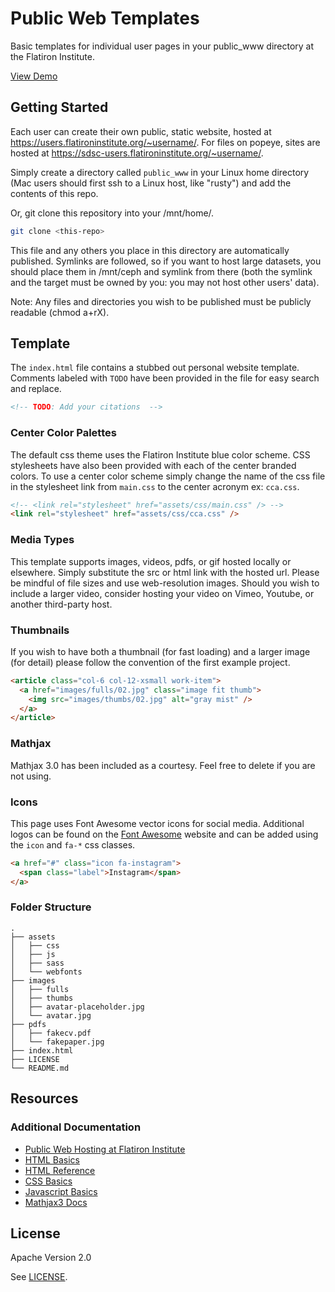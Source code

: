 # Public Web Templates

Basic templates for individual user pages in your public_www directory at the Flatiron Institute.

[View Demo](https://users.flatironinstitute.org/~elovero/)

## Getting Started

Each user can create their own public, static website, hosted at https://users.flatironinstitute.org/~username/. For files on popeye, sites are hosted at https://sdsc-users.flatironinstitute.org/~username/.

Simply create a directory called `public_www` in your Linux home directory (Mac users should first ssh to a Linux host, like "rusty") and add the contents of this repo.

Or, git clone this repository into your /mnt/home/<username>.

```zsh
git clone <this-repo>
```

This file and any others you place in this directory are automatically published. Symlinks are followed, so if you want to host large datasets, you should place them in /mnt/ceph and symlink from there (both the symlink and the target must be owned by you: you may not host other users' data).

Note: Any files and directories you wish to be published must be publicly readable (chmod a+rX).

## Template

The `index.html` file contains a stubbed out personal website template. Comments labeled with `TODO` have been provided in the file for easy search and replace.

```html
<!-- TODO: Add your citations  -->
```

### Center Color Palettes

The default css theme uses the Flatiron Institute blue color scheme. CSS stylesheets have also been provided with each of the center branded colors. To use a center color scheme simply change the name of the css file in the stylesheet link from `main.css` to the center acronym ex: `cca.css`.

```html
<!-- <link rel="stylesheet" href="assets/css/main.css" /> -->
<link rel="stylesheet" href="assets/css/cca.css" />
```

### Media Types

This template supports images, videos, pdfs, or gif hosted locally or elsewhere. Simply substitute the src or html link with the hosted url. Please be mindful of file sizes and use web-resolution images. Should you wish to include a larger video, consider hosting your video on Vimeo, Youtube, or another third-party host.
 
### Thumbnails

If you wish to have both a thumbnail (for fast loading) and a larger image (for detail) please follow the convention of the first example project.

```html
<article class="col-6 col-12-xsmall work-item">
  <a href="images/fulls/02.jpg" class="image fit thumb">
    <img src="images/thumbs/02.jpg" alt="gray mist" />
  </a>
</article>
```

### Mathjax

Mathjax 3.0 has been included as a courtesy. Feel free to delete if you are not using.

### Icons

This page uses Font Awesome vector icons for social media. Additional logos can be found on the [Font Awesome](https://fontawesome.com/v5.15/icons?d=gallery&p=2&m=free) website and can be added using the `icon` and `fa-*` css classes.

```html
<a href="#" class="icon fa-instagram">
  <span class="label">Instagram</span>
</a>
```

### Folder Structure

    .
    ├── assets
    │   ├── css
    │   ├── js
    │   ├── sass
    │   └── webfonts
    ├── images
    │   ├── fulls
    │   ├── thumbs
    │   ├── avatar-placeholder.jpg
    │   └── avatar.jpg
    ├── pdfs
    │   ├── fakecv.pdf
    │   └── fakepaper.jpg
    ├── index.html
    ├── LICENSE
    └── README.md

## Resources

### Additional Documentation

- [Public Web Hosting at Flatiron Institute][wiki]
- [HTML Basics][moz-docs]
- [HTML Reference][moz-refs]
- [CSS Basics][css-basics]
- [Javascript Basics][js-basics]
- [Mathjax3 Docs][mathjax]

[wiki]: https://docs.simonsfoundation.org/index.php/PublicWWW
[moz-docs]: https://developer.mozilla.org/en-US/docs/Web/HTML
[moz-refs]: https://developer.mozilla.org/en-US/docs/Web/HTML/Reference
[css-basics]: https://developer.mozilla.org/en-US/docs/Web/CSS
[js-basics]: https://developer.mozilla.org/en-US/docs/Web/JavaScript
[mathjax]: https://docs.mathjax.org/en/latest/index.html

## License

Apache Version 2.0

See [LICENSE](LICENSE).
